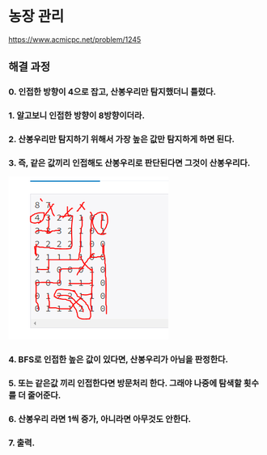 # 농장 관리
https://www.acmicpc.net/problem/1245
## 해결 과정
### 0. 인접한 방향이 4으로 잡고, 산봉우리만 탐지했더니 틀렸다.
### 1. 알고보니 인접한 방향이 8방향이더라.
### 2. 산봉우리만 탐지하기 위해서 가장 높은 값만 탐지하게 하면 된다.
### 3. 즉, 같은 값끼리 인접해도 산봉우리로 판단된다면 그것이 산봉우리다.
![Image](./1.png)
### 4. BFS로 인접한 높은 값이 있다면, 산봉우리가 아님을 판정한다.
### 5. 또는 같은값 끼리 인접한다면 방문처리 한다. 그래야 나중에 탐색할 횟수를 더 줄어준다.
### 6. 산봉우리 라면 1씩 증가, 아니라면 아무것도 안한다.
### 7. 출력.
